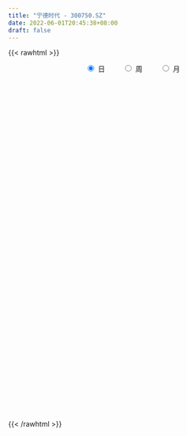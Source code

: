 ```yaml
---
title: "宁德时代 - 300750.SZ"
date: 2022-06-01T20:45:38+08:00
draft: false
---
```

{{< rawhtml >}}
    <div style="text-align: center">
        <label style="padding: 1rem;"><input style="margin-right: .5rem" type="radio" name="period" value="D" checked onclick="period_change(this)">日</label>
        <label style="padding: 1rem;"><input style="margin-right: .5rem" type="radio" name="period" value="W" onclick="period_change(this)">周</label>
        <label style="padding: 1rem;"><input style="margin-right: .5rem" type="radio" name="period" value="M" onclick="period_change(this)">月</label>
    </div>
    <div id="chart" style="height: 700px;"></div> 
    <script type="text/javascript">
        const D_v = [140565.97,169611.48,149577.05,126988.5,79598.38,277150.51,200063.12,158753.57,115712.16,123759.91,180101.5,215294.47,166316.9,93582.39,193502.31,197960.63,102521.53,139693.65,102723.98,156000.42,120823.14,88470.05,124456.99,92132.46,99555.34,146439.27,153401.8,144556.82,113247.0,138717.18,143514.99,180555.4,181456.91,158790.12,156607.3,154763.12,136370.65,125878.71,137333.47,178494.93,180129.45,130005.47,182049.11,108835.99,93328.73,127289.8,178460.33,217247.43,186202.49,201810.13,182972.79,122383.08,174004.31,129792.33,143712.45,185831.11,180168.53,112364.34,171161.84,277257.63,220439.8,156106.38,159574.81,144535.18,125276.06,162244.31,133137.12,95303.47,167982.55,119581.57,157143.33,147620.87,144626.75,114648.87,112820.23,147919.57,94222.32,97393.95,110162.09,112969.36,89689.66,233836.57,105014.54,112604.08,81938.37,64239.2,79714.21,102624.92,144962.64,92225.05,93954.64,167142.35,125169.25,78308.88,95906.83,76522.44,78415.54,229512.99,186702.16,150889.55,124665.83,101422.97,110216.03,140520.9,148276.92,135485.74,172828.68,202687.02,221796.59,131407.89,127606.3,92010.09,85550.85,122695.65,66745.83,127398.26,77014.13,114201.5,140075.99,84335.13,75616.43,75272.74,84567.9,153089.91,99311.74,85503.54,58220.28,58502.22,114652.61,71881.31,69845.71,91789.56,80781.64,112612.15,221391.47,118866.02,134272.09,213844.18,160827.78,87810.8,70480.16,61502.22,136490.81,155113.52,125657.8,83618.4,79718.19,246080.84,101835.43,96595.74,99639.63,124209.46,93711.17,174568.45,166578.81,138826.02,131694.68,148629.06,84722.77,191641.63,138997.42,116128.18,143528.44,107016.72,144874.39,80653.61,99173.98,115621.29,71992.29,116036.76,129481.88,243317.34,145288.59,206502.97,114947.12,292335.87,239798.47,196285.64,151508.28,127067.94,107472.19,113847.79,156306.31,136328.51,154332.3,161600.23,169672.38,99657.01,97490.32,134129.32,86989.27,162833.5,245992.64,227540.6,234574.19,239616.93,171021.72,162910.14,212686.88,282236.53,276300.79,163918.07,136340.76,102282.57,84109.66,84805.8,92836.39,149465.12,112359.47,162169.79,96239.22,95182.41,85428.1,119580.82,93571.3,207382.05,124982.01,95231.22,137523.7,199891.04,119576.17,143821.33,311996.15,211165.68,201366.51,213165.08,185105.1,316124.06,259177.27,336476.57,602772.0699999999,240800.95,166680.32,244377.91,317539.74,134208.05,148546.35,143878.09,138898.53,107120.14,126329.56,158267.54,137917.72,150126.8,139348.82,140598.1,187801.91,125295.44,177995.22,191784.59]
const D_histogram = [0.0,0.7899158974,1.7244255049,1.5694780724,1.2902458011,2.6674478676,4.9344667945,5.5086614126,5.4840963212,4.5068957441,4.7044761561,2.9307105769,1.716257021,0.7648557297,1.6509079923,3.1341359068,3.3556323714,1.6296630815,1.2657964653,1.8458171904,2.173793528,1.9792895103,2.7884317723,2.9429580187,3.3150130034,4.3535626331,5.5504024581,7.5157147281,7.8285461446,6.7774867269,5.5556232078,4.0076653521,4.3254611666,5.1090518401,4.221171172,4.4406761798,3.884618269,2.2973236884,1.9457678369,-1.0397978897,-3.6348106956,-5.0723484966,-4.2169145728,-3.6468614839,-4.0028576011,-4.7302560281,-8.037882866,-7.9955598757,-5.7290583468,-4.6088847464,-3.7448827436,-4.520480405,-2.507544006,-2.0374979241,-2.6259781079,-4.7830365271,-6.3710320052,-6.7228172568,-7.6699946673,-7.9468080176,-9.3726501277,-9.632488569,-8.3601109836,-6.6217394751,-5.7452083684,-3.1008849371,-1.1833892318,0.5725642819,1.0821962051,0.5096123612,0.0048814634,-0.9484340741,-1.8621053596,-1.9999847039,-2.3922367127,-0.582183194,0.492291914,0.47901937,0.7542383242,0.6006273929,0.5550602348,2.2631227566,2.9557997541,1.5139619028,0.8708858186,-0.1772971602,-0.8260702023,-0.7221011755,0.2665969283,0.0604775798,0.0829746828,1.5965011103,3.0075214529,2.9160684903,1.6895891818,1.9347160038,2.6241939438,5.2514368316,8.2619670981,9.3934771159,9.4784030292,9.3663093919,9.045056707,8.8422883913,7.2906986154,6.8620945141,5.5557624591,6.2988769854,6.9177460387,7.2331182503,5.6659871899,4.5740461635,2.5752968334,2.6259689375,2.4062352686,0.8896492955,0.1137982384,-1.6060234671,-4.2161699717,-6.2187490238,-6.704110716,-6.8863790665,-6.0314526135,-2.7067900575,-1.2569605965,-1.3234119745,-1.7976706165,-1.9369808327,-0.7186798059,-0.0901432281,-0.3873078959,0.283400377,0.4400468106,-1.567568683,-4.7309888603,-5.9992902572,-6.969636356,-6.962147005,-5.5438892424,-4.9470439609,-4.5442700863,-3.7588846242,-3.3999989785,-5.6877727524,-7.2781215025,-7.5457852971,-6.5919780595,-8.5515407468,-9.2110356206,-8.7065462973,-8.4906063847,-6.9222496051,-5.6224633505,-5.6388925144,-6.610814503,-7.1360026034,-7.0527641553,-6.5719973181,-5.8650546015,-3.1229580641,-1.0530392167,1.2833549376,4.7494591522,5.5721454989,4.888931344,4.304412018,3.880441092,4.281408514,3.4525967599,4.268322442,3.8663564588,4.6356124772,4.12440707,1.2057861079,-0.2048161228,-2.8575065164,-6.0799629708,-6.533483141,-5.1496427979,-3.6450150906,-2.1097204819,-1.3775453208,-1.8221686359,-2.243022324,-1.2816325827,-1.1797605358,0.4484233914,1.8913517366,3.0271712756,2.2984074701,1.80536501,0.1831099724,-3.0642270093,-4.7623094201,-4.2752221172,-2.4776986083,-0.8791389409,-1.6115713869,-1.8005629522,0.8986360492,4.0839255185,5.138455547,6.2901901511,6.3751468004,6.3653499741,6.0537019144,4.8763789013,3.0066830979,1.749531575,2.9931541388,3.2560733425,3.7318776993,3.2017060772,1.9198281234,1.0420165483,-1.8222886934,-2.6503191751,-3.3651403594,-3.9766257387,-4.6570840279,-4.7550236289,-5.1662161672,-7.1775931232,-7.8129050118,-7.2716859103,-8.0131798142,-8.7267729475,-6.6118484125,-5.9852180248,-3.6685777713,-3.928487797,-3.6530699786,-3.5255869355,-2.3305451147,0.7468972692,2.4913985313,4.4220337282,5.1404072473,6.5390885508,7.0563929475,7.2052573593,7.603124313,6.9637756195,5.4073373337,4.0856366099,2.5938761929,1.9204182209,1.9828742945,2.4222124162,3.7603666609]
const D_fast = [0.0,0.9873948718,2.3530108554,2.5904329411,2.63376212,4.6778261534,8.178461779,10.1298217503,11.4762807391,11.6258040981,12.9995035491,11.9584156142,11.1730263134,10.4128389546,11.7116182152,13.9783801065,15.0387846639,13.7202311444,13.6728136445,14.7142886672,15.5857133868,15.8860317467,17.3922819518,18.2825477028,19.4833559384,21.6102962263,24.1947366658,28.0389776179,30.3089455706,30.9522578346,31.1193001175,30.5732585998,31.972419706,34.0332733395,34.2006854644,35.5303595171,35.9454561736,34.9324925151,35.0673786228,31.8218634238,28.318147944,25.6125230188,25.4137282995,25.0720660174,23.7153554999,21.8053930659,16.4882955115,14.5317285328,15.3659654751,15.3339178888,15.2616992057,13.3559814431,14.7420318405,14.7027034415,13.4577287307,10.1049111797,6.9241577003,4.8916681345,2.0269920571,-0.2365232976,-4.0055279396,-6.6734885231,-7.4911386837,-7.4082020438,-7.9679730292,-6.0988708323,-4.4772224349,-2.5781278507,-1.7979468763,-2.2431276299,-2.7466381619,-3.9370622178,-5.3162598432,-5.9541353635,-6.9444465505,-5.2799388303,-4.0823907437,-3.9759084452,-3.51212991,-3.5155839931,-3.4223860925,-1.1485428815,0.2830840545,-0.7802633211,-1.2056179507,-2.2981252195,-3.1534158122,-3.2299720792,-2.1746247434,-2.3656246969,-2.3223839232,-0.4097322181,1.7531684877,2.3907326477,1.5866506346,2.3154564576,3.6609828835,7.6010849792,12.6771070202,16.1569863171,18.6115129876,20.8409966983,22.7810081902,24.7888119723,25.0598968503,26.3468163775,26.4294249373,28.7472587098,31.0955642729,33.2192160471,33.0685817842,33.1201522986,31.7652271768,32.4723915154,32.8542166636,31.5600430143,30.8126415169,28.6913139446,25.027124947,21.469858639,19.3084692678,17.4046061506,16.7516694503,19.3996344919,20.5352238037,20.1379194321,19.214243136,18.5906877116,19.6293187869,20.2353195577,19.841327916,20.5828862831,20.8495444194,18.450036755,14.1038693626,11.3357454014,8.6229902136,6.8899428133,6.9222282654,6.2823125567,5.5490189096,5.3946832157,4.9035691168,1.1938521548,-2.216026971,-4.3701370898,-5.0643243671,-9.1617722411,-12.12402602,-13.7961732711,-15.7028849547,-15.8650905763,-15.9709201593,-17.3970724518,-20.0216980662,-22.3308868175,-24.0108394081,-25.1730719004,-25.9323928343,-23.9710358129,-22.1643767697,-19.507143881,-14.8536748783,-12.6379521568,-12.0989334758,-11.6073497972,-11.0612104502,-9.5898908997,-9.5555534639,-7.6727471712,-7.1081240397,-5.179964902,-4.6600685417,-7.2772429769,-8.7390492383,-12.106116261,-16.8485634581,-18.9354544135,-18.8390247699,-18.2456508353,-17.237786347,-16.8499975161,-17.7501629903,-18.7317722593,-18.0907906637,-18.2838587508,-16.5435689757,-14.6278026963,-12.7351903384,-12.8893522764,-12.931053484,-14.5075310285,-18.5209247625,-21.4095845283,-21.9913027548,-20.8132038979,-19.4344289657,-20.5697542585,-21.2088865619,-18.2850285481,-14.0787576992,-11.739613784,-9.015331642,-7.3365882927,-5.7550476254,-4.5532702066,-4.5114984943,-5.6295235232,-6.4492921524,-4.4573810539,-3.3804435146,-1.9716697329,-1.7014148358,-2.5033357587,-3.1206431968,-6.4405206118,-7.9311308873,-9.4872371614,-11.0928789754,-12.9376082716,-14.2243037798,-15.9270503599,-19.7328255967,-22.3213637383,-23.5980661144,-26.3428549718,-29.2381413419,-28.77617891,-29.6458530285,-28.2463572179,-29.4883891929,-30.1262388691,-30.8801525599,-30.2677470178,-27.0035803166,-24.6362294217,-21.6000857926,-19.5966104617,-16.5631570206,-14.2817543869,-12.3315756354,-10.0329276034,-8.931332392,-9.1359363444,-9.4362279158,-10.2795192846,-10.4728727013,-9.914698054,-8.8698068284,-6.5915609184]
const D_slow = [0.0,0.1974789744,0.6285853506,1.0209548687,1.343516319,2.0103782859,3.2439949845,4.6211603376,5.9921844179,7.118908354,8.295027393,9.0277050372,9.4567692925,9.6479832249,10.060710223,10.8442441997,11.6831522925,12.0905680629,12.4070171792,12.8684714768,13.4119198588,13.9067422364,14.6038501795,15.3395896841,16.168342935,17.2567335933,18.6443342078,20.5232628898,22.480399426,24.1747711077,25.5636769096,26.5655932477,27.6469585393,28.9242214994,29.9795142924,31.0896833373,32.0608379046,32.6351688267,33.1216107859,32.8616613135,31.9529586396,30.6848715154,29.6306428723,28.7189275013,27.718213101,26.535649094,24.5261783775,22.5272884085,21.0950238219,19.9428026353,19.0065819493,17.8764618481,17.2495758466,16.7402013656,16.0837068386,14.8879477068,13.2951897055,11.6144853913,9.6969867245,7.7102847201,5.3671221881,2.9590000459,0.8689723,-0.7864625688,-2.2227646609,-2.9979858952,-3.2938332031,-3.1506921326,-2.8801430814,-2.7527399911,-2.7515196252,-2.9886281437,-3.4541544836,-3.9541506596,-4.5522098378,-4.6977556363,-4.5746826578,-4.4549278153,-4.2663682342,-4.116211386,-3.9774463273,-3.4116656381,-2.6727156996,-2.2942252239,-2.0765037693,-2.1208280593,-2.3273456099,-2.5078709037,-2.4412216717,-2.4261022767,-2.405358606,-2.0062333284,-1.2543529652,-0.5253358426,-0.1029385472,0.3807404538,1.0367889397,2.3496481476,4.4151399221,6.7635092011,9.1331099584,11.4746873064,13.7359514832,15.946523581,17.7691982349,19.4847218634,20.8736624782,22.4483817245,24.1778182342,25.9860977968,27.4025945942,28.5461061351,29.1899303435,29.8464225778,30.447981395,30.6703937188,30.6988432785,30.2973374117,29.2432949187,27.6886076628,26.0125799838,24.2909852172,22.7831220638,22.1064245494,21.7921844003,21.4613314066,21.0119137525,20.5276685443,20.3479985928,20.3254627858,20.2286358118,20.2994859061,20.4094976088,20.017605438,18.8348582229,17.3350356586,15.5926265696,13.8520898184,12.4661175078,11.2293565175,10.093288996,9.1535678399,8.3035680953,6.8816249072,5.0620945316,3.1756482073,1.5276536924,-0.6102314943,-2.9129903994,-5.0896269738,-7.21227857,-8.9428409712,-10.3484568088,-11.7581799374,-13.4108835632,-15.1948842141,-16.9580752529,-18.6010745824,-20.0673382328,-20.8480777488,-21.111337553,-20.7904988186,-19.6031340305,-18.2100976558,-16.9878648198,-15.9117618153,-14.9416515423,-13.8712994138,-13.0081502238,-11.9410696133,-10.9744804986,-9.8155773793,-8.7844756118,-8.4830290848,-8.5342331155,-9.2486097446,-10.7686004873,-12.4019712725,-13.689381972,-14.6006357447,-15.1280658651,-15.4724521953,-15.9279943543,-16.4887499353,-16.809158081,-17.1040982149,-16.9919923671,-16.5191544329,-15.762361614,-15.1877597465,-14.736418494,-14.6906410009,-15.4566977532,-16.6472751082,-17.7160806375,-18.3355052896,-18.5552900248,-18.9581828716,-19.4083236096,-19.1836645973,-18.1626832177,-16.878069331,-15.3055217932,-13.7117350931,-12.1203975996,-10.606972121,-9.3878773956,-8.6362066211,-8.1988237274,-7.4505351927,-6.6365168571,-5.7035474322,-4.9031209129,-4.4231638821,-4.162659745,-4.6182319184,-5.2808117122,-6.122096802,-7.1162532367,-8.2805242437,-9.4692801509,-10.7608341927,-12.5552324735,-14.5084587265,-16.326380204,-18.3296751576,-20.5113683945,-22.1643304976,-23.6606350038,-24.5777794466,-25.5599013959,-26.4731688905,-27.3545656244,-27.9372019031,-27.7504775858,-27.1276279529,-26.0221195209,-24.737017709,-23.1022455714,-21.3381473345,-19.5368329947,-17.6360519164,-15.8951080115,-14.5432736781,-13.5218645256,-12.8733954774,-12.3932909222,-11.8975723486,-11.2920192445,-10.3519275793]
const D_data = [['2021-05-21', 382.3888, 375.1959, 368.6025, 386.8943],['2021-05-24', 379.6215, 387.5736, 375.8053, 388.163],['2021-05-25', 389.0521, 395.136, 385.3158, 395.6056],['2021-05-26', 394.6066, 385.0361, 384.2769, 399.5816],['2021-05-27', 387.124, 383.6175, 381.4697, 389.6116],['2021-05-28', 389.6116, 409.192, 389.6116, 421.0802],['2021-05-31', 415.5857, 433.6676, 413.5876, 435.1362],['2021-06-01', 419.5817, 424.9164, 416.1051, 430.5707],['2021-06-02', 428.6726, 424.0772, 418.8524, 433.258],['2021-06-03', 425.5757, 414.3669, 409.5916, 427.8534],['2021-06-04', 418.5827, 431.7795, 414.7465, 439.0623],['2021-06-07', 423.4278, 407.0941, 399.6016, 423.5677],['2021-06-08', 403.5976, 409.182, 403.5976, 424.4268],['2021-06-09', 408.5926, 408.9623, 402.5986, 415.5857],['2021-06-10', 409.6815, 434.1971, 409.6815, 444.2171],['2021-06-11', 442.5588, 451.5298, 429.6317, 457.384],['2021-06-15', 452.5488, 444.5568, 435.0662, 455.4459],['2021-06-16', 440.4708, 419.7615, 416.5947, 443.358],['2021-06-17', 423.8274, 434.0772, 423.8274, 437.304],['2021-06-18', 436.7546, 449.5518, 436.7546, 454.7466],['2021-06-21', 451.35, 452.349, 439.7815, 455.4459],['2021-06-22', 449.7316, 449.7816, 439.7815, 453.5378],['2021-06-23', 453.6277, 467.9834, 451.0503, 471.5399],['2021-06-24', 472.6588, 466.8346, 461.5498, 474.407],['2021-06-25', 472.5289, 475.7557, 458.5428, 476.5249],['2021-06-28', 475.7457, 493.4081, 467.8436, 502.479],['2021-06-29', 513.1384, 508.0035, 503.7178, 519.0825],['2021-06-30', 508.503, 534.2673, 497.504, 541.4602],['2021-07-01', 536.2653, 528.9726, 517.4941, 539.4622],['2021-07-02', 523.608, 519.0725, 509.1524, 534.627],['2021-07-05', 515.0, 519.27, 508.07, 528.68],['2021-07-06', 520.0, 515.23, 501.91, 540.97],['2021-07-07', 520.0, 542.5, 507.13, 542.5],['2021-07-08', 550.99, 559.16, 542.64, 571.5],['2021-07-09', 558.99, 545.88, 534.55, 558.99],['2021-07-12', 556.11, 565.79, 556.11, 577.0],['2021-07-13', 560.0, 563.01, 552.0, 579.6],['2021-07-14', 555.0, 551.37, 541.0, 561.88],['2021-07-15', 545.0, 568.0, 541.05, 568.88],['2021-07-16', 567.0, 531.0, 528.13, 567.0],['2021-07-19', 540.0, 523.5, 516.0, 541.68],['2021-07-20', 515.0, 528.04, 515.0, 539.27],['2021-07-21', 530.02, 555.78, 526.01, 556.08],['2021-07-22', 556.6, 557.08, 545.69, 563.69],['2021-07-23', 555.0, 547.01, 546.0, 563.99],['2021-07-26', 544.0, 539.78, 522.5, 552.93],['2021-07-27', 543.02, 495.0, 495.0, 559.19],['2021-07-28', 496.0, 525.05, 496.0, 533.3],['2021-07-29', 546.0, 556.8, 529.0, 557.74],['2021-07-30', 565.0, 550.4, 540.0, 582.2],['2021-08-02', 557.0, 552.0, 532.88, 574.99],['2021-08-03', 555.0, 531.0, 523.0, 556.0],['2021-08-04', 534.0, 569.0, 525.0, 570.99],['2021-08-05', 566.0, 557.0, 546.53, 566.0],['2021-08-06', 564.79, 543.88, 539.0, 567.0],['2021-08-09', 532.0, 516.0, 502.99, 532.5],['2021-08-10', 511.01, 510.5, 499.0, 519.19],['2021-08-11', 510.0, 517.25, 504.88, 523.0],['2021-08-12', 512.01, 502.0, 494.0, 512.99],['2021-08-13', 480.0, 502.05, 480.0, 529.9],['2021-08-16', 494.0, 477.0, 469.88, 503.89],['2021-08-17', 485.0, 480.0, 477.24, 494.8],['2021-08-18', 486.54, 495.0, 477.41, 502.9],['2021-08-19', 502.0, 503.0, 484.0, 509.73],['2021-08-20', 499.0, 494.11, 482.5, 499.2],['2021-08-23', 505.0, 521.9, 502.01, 523.22],['2021-08-24', 516.4, 523.0, 515.12, 540.1],['2021-08-25', 524.0, 530.24, 511.2, 532.2],['2021-08-26', 539.98, 521.0, 520.89, 558.94],['2021-08-27', 520.0, 507.5, 502.0, 524.0],['2021-08-30', 507.45, 505.24, 498.86, 525.8],['2021-08-31', 511.94, 494.87, 485.85, 511.94],['2021-09-01', 492.0, 488.71, 471.5, 494.0],['2021-09-02', 492.0, 493.5, 485.78, 496.11],['2021-09-03', 498.0, 486.5, 480.88, 503.88],['2021-09-06', 493.0, 516.1, 483.0, 518.0],['2021-09-07', 515.0, 514.01, 510.0, 526.66],['2021-09-08', 519.0, 503.0, 500.0, 523.58],['2021-09-09', 509.5, 507.2, 490.8, 518.98],['2021-09-10', 493.44, 502.1, 490.68, 503.78],['2021-09-13', 502.1, 502.8, 496.0, 512.1],['2021-09-14', 507.12, 529.9, 502.92, 541.0],['2021-09-15', 530.0, 525.35, 511.81, 531.99],['2021-09-16', 523.0, 498.0, 498.0, 523.0],['2021-09-17', 497.0, 503.0, 492.13, 509.0],['2021-09-22', 494.6, 493.31, 488.1, 501.0],['2021-09-23', 504.86, 492.99, 491.8, 504.86],['2021-09-24', 494.87, 499.98, 490.5, 512.51],['2021-09-27', 505.0, 513.5, 499.79, 519.8],['2021-09-28', 512.0, 500.43, 498.2, 517.95],['2021-09-29', 496.0, 502.51, 494.0, 511.8],['2021-09-30', 505.0, 525.73, 502.01, 532.5],['2021-10-08', 534.0, 534.0, 522.9, 550.07],['2021-10-11', 535.0, 521.0, 518.06, 537.6],['2021-10-12', 521.58, 505.0, 498.88, 522.62],['2021-10-13', 505.0, 522.26, 504.0, 522.5],['2021-10-14', 525.0, 532.3, 525.0, 534.88],['2021-10-15', 532.0, 569.0, 528.1, 578.87],['2021-10-18', 581.0, 595.02, 570.0, 595.24],['2021-10-19', 604.0, 590.6, 585.0, 614.98],['2021-10-20', 595.0, 589.5, 587.0, 613.38],['2021-10-21', 590.0, 596.0, 580.0, 599.0],['2021-10-22', 605.98, 601.4, 590.33, 605.98],['2021-10-25', 612.0, 610.77, 603.33, 625.16],['2021-10-26', 635.76, 597.99, 595.93, 638.48],['2021-10-27', 597.99, 615.04, 593.17, 615.04],['2021-10-28', 625.0, 607.2, 602.93, 635.0],['2021-10-29', 615.29, 639.22, 598.94, 645.49],['2021-11-01', 641.0, 650.0, 631.13, 679.0],['2021-11-02', 655.0, 658.0, 648.0, 665.76],['2021-11-03', 651.0, 640.0, 628.0, 656.02],['2021-11-04', 648.0, 646.85, 636.05, 655.0],['2021-11-05', 639.0, 634.09, 633.99, 649.78],['2021-11-08', 637.0, 660.8, 631.0, 664.98],['2021-11-09', 667.74, 663.28, 653.13, 668.0],['2021-11-10', 651.13, 648.0, 635.0, 656.47],['2021-11-11', 651.0, 655.85, 650.1, 665.13],['2021-11-12', 657.0, 641.0, 633.92, 661.86],['2021-11-15', 640.99, 620.0, 607.96, 640.99],['2021-11-16', 620.0, 614.97, 607.0, 625.12],['2021-11-17', 623.0, 625.88, 617.56, 630.43],['2021-11-18', 625.88, 626.0, 613.59, 636.66],['2021-11-19', 631.0, 639.0, 620.05, 639.0],['2021-11-22', 644.99, 681.0, 642.11, 681.0],['2021-11-23', 680.31, 672.0, 666.0, 680.31],['2021-11-24', 670.17, 658.8, 650.34, 675.8],['2021-11-25', 653.0, 654.0, 645.29, 658.5],['2021-11-26', 651.0, 658.0, 651.0, 668.8],['2021-11-29', 654.0, 679.8, 653.0, 684.5],['2021-11-30', 684.76, 680.0, 673.33, 685.66],['2021-12-01', 680.0, 672.0, 664.11, 684.99],['2021-12-02', 671.98, 688.0, 669.0, 689.2],['2021-12-03', 688.96, 687.0, 671.0, 692.0],['2021-12-06', 676.1, 657.28, 656.0, 680.2],['2021-12-07', 662.0, 629.0, 612.2, 663.0],['2021-12-08', 634.79, 639.0, 626.25, 644.78],['2021-12-09', 639.0, 633.8, 622.9, 640.0],['2021-12-10', 622.22, 639.95, 621.18, 653.36],['2021-12-13', 639.9, 658.36, 630.08, 660.66],['2021-12-14', 657.34, 651.01, 643.98, 657.34],['2021-12-15', 649.43, 649.0, 646.95, 661.0],['2021-12-16', 657.3, 655.06, 647.08, 657.3],['2021-12-17', 651.01, 651.19, 639.7, 653.99],['2021-12-20', 649.0, 610.21, 607.68, 649.0],['2021-12-21', 606.0, 604.07, 594.08, 614.69],['2021-12-22', 608.8, 610.24, 603.0, 617.0],['2021-12-23', 618.98, 622.07, 612.08, 630.8],['2021-12-24', 624.0, 576.8, 563.0, 625.25],['2021-12-27', 574.2, 578.6, 573.5, 587.99],['2021-12-28', 578.0, 585.0, 569.91, 587.28],['2021-12-29', 585.0, 575.55, 569.78, 585.99],['2021-12-30', 577.0, 590.0, 575.57, 596.29],['2021-12-31', 598.3, 588.0, 582.0, 605.99],['2022-01-04', 606.0, 568.88, 561.0, 607.0],['2022-01-05', 566.4, 547.5, 540.0, 566.88],['2022-01-06', 538.51, 541.47, 531.79, 547.0],['2022-01-07', 550.0, 539.9, 528.0, 556.0],['2022-01-10', 534.98, 538.4, 524.24, 549.0],['2022-01-11', 541.11, 536.7, 536.41, 549.9],['2022-01-12', 551.0, 565.04, 550.9, 569.96],['2022-01-13', 571.0, 565.0, 554.74, 582.0],['2022-01-14', 557.06, 577.4, 556.0, 580.8],['2022-01-17', 588.86, 606.85, 578.8, 608.5],['2022-01-18', 606.85, 586.8, 586.0, 607.77],['2022-01-19', 589.5, 569.99, 558.5, 595.0],['2022-01-20', 566.0, 569.13, 563.35, 578.0],['2022-01-21', 563.0, 569.49, 552.0, 579.6],['2022-01-24', 564.0, 580.99, 559.01, 592.26],['2022-01-25', 573.21, 565.6, 565.0, 583.33],['2022-01-26', 571.8, 587.5, 566.5, 590.6],['2022-01-27', 585.0, 574.99, 570.0, 594.99],['2022-01-28', 594.6, 592.6, 570.44, 604.0],['2022-02-07', 606.0, 579.44, 574.18, 609.98],['2022-02-08', 579.44, 540.86, 521.82, 579.44],['2022-02-09', 539.0, 547.2, 527.0, 550.9],['2022-02-10', 551.8, 518.1, 499.89, 552.0],['2022-02-11', 506.0, 489.99, 489.0, 513.58],['2022-02-14', 486.0, 508.0, 485.06, 512.89],['2022-02-15', 519.0, 527.0, 511.0, 530.33],['2022-02-16', 528.0, 530.8, 523.99, 542.43],['2022-02-17', 529.98, 535.0, 525.58, 543.5],['2022-02-18', 530.0, 527.5, 522.98, 535.0],['2022-02-21', 526.5, 510.0, 505.47, 526.5],['2022-02-22', 506.65, 504.0, 492.37, 508.0],['2022-02-23', 506.0, 519.0, 502.48, 519.05],['2022-02-24', 508.0, 507.7, 501.0, 521.58],['2022-02-25', 521.0, 528.8, 520.89, 535.0],['2022-02-28', 524.0, 533.36, 524.0, 536.5],['2022-03-01', 539.2, 536.18, 530.0, 548.08],['2022-03-02', 531.0, 513.84, 508.88, 531.79],['2022-03-03', 517.2, 512.99, 506.97, 518.8],['2022-03-04', 505.0, 491.79, 488.0, 509.0],['2022-03-07', 475.0, 454.89, 454.01, 485.0],['2022-03-08', 463.98, 455.45, 443.01, 466.46],['2022-03-09', 456.0, 473.47, 448.0, 474.0],['2022-03-10', 490.0, 490.81, 485.31, 505.55],['2022-03-11', 480.83, 493.55, 474.1, 495.0],['2022-03-14', 483.0, 463.0, 463.0, 487.23],['2022-03-15', 461.0, 463.2, 450.6, 481.29],['2022-03-16', 476.2, 503.1, 468.49, 503.47],['2022-03-17', 517.5, 524.5, 515.1, 535.0],['2022-03-18', 519.0, 510.5, 504.0, 524.47],['2022-03-21', 520.0, 520.0, 517.6, 534.2],['2022-03-22', 520.0, 513.0, 507.0, 520.0],['2022-03-23', 520.0, 515.29, 509.9, 522.98],['2022-03-24', 509.95, 514.0, 498.38, 517.68],['2022-03-25', 511.92, 502.07, 502.0, 518.18],['2022-03-28', 508.88, 487.0, 478.08, 508.88],['2022-03-29', 487.0, 486.9, 482.0, 500.0],['2022-03-30', 492.0, 519.0, 492.0, 519.0],['2022-03-31', 515.15, 512.3, 503.15, 518.0],['2022-04-01', 508.0, 518.9, 505.13, 524.5],['2022-04-06', 516.52, 508.17, 503.0, 518.0],['2022-04-07', 500.55, 495.22, 487.05, 505.0],['2022-04-08', 492.7, 495.0, 489.0, 504.87],['2022-04-11', 475.27, 459.0, 452.1, 478.0],['2022-04-12', 460.77, 472.0, 460.5, 472.78],['2022-04-13', 465.89, 466.0, 462.0, 481.8],['2022-04-14', 475.0, 459.8, 454.0, 476.0],['2022-04-15', 451.14, 450.86, 432.77, 456.99],['2022-04-18', 442.0, 451.0, 435.3, 451.98],['2022-04-19', 450.46, 440.26, 438.45, 459.58],['2022-04-20', 439.01, 407.0, 405.78, 443.0],['2022-04-21', 411.88, 409.11, 398.9, 417.5],['2022-04-22', 408.0, 415.34, 405.0, 423.18],['2022-04-25', 397.8, 390.1, 390.0, 406.1],['2022-04-26', 386.11, 377.0, 377.0, 392.0],['2022-04-27', 367.0, 407.05, 366.74, 408.76],['2022-04-28', 399.98, 387.5, 382.0, 402.5],['2022-04-29', 394.0, 409.35, 375.02, 409.98],['2022-05-05', 365.0, 376.0, 353.0, 385.28],['2022-05-06', 362.0, 375.99, 361.82, 386.73],['2022-05-09', 374.0, 368.5, 363.71, 376.96],['2022-05-10', 359.3, 379.17, 357.14, 385.0],['2022-05-11', 379.97, 409.75, 379.5, 418.78],['2022-05-12', 404.4, 403.51, 397.88, 409.2],['2022-05-13', 407.0, 414.8, 400.51, 418.45],['2022-05-16', 416.99, 407.01, 407.01, 427.8],['2022-05-17', 409.98, 422.56, 408.25, 424.58],['2022-05-18', 424.44, 419.0, 414.44, 426.0],['2022-05-19', 414.45, 419.0, 408.66, 421.9],['2022-05-20', 428.0, 426.9, 417.5, 432.0],['2022-05-23', 426.9, 416.7, 410.0, 426.9],['2022-05-24', 413.66, 402.04, 401.83, 413.67],['2022-05-25', 404.5, 398.98, 394.5, 406.06],['2022-05-26', 398.49, 390.01, 388.88, 401.83],['2022-05-27', 396.0, 394.4, 392.13, 409.14],['2022-05-30', 402.29, 401.8, 398.8, 407.2],['2022-05-31', 399.9, 408.0, 393.5, 411.99],['2022-06-01', 410.1, 425.03, 406.0, 431.0]]
const W_v = [4812.15,1318300.6899999999,2754539.6400000001,1762136.53,2079614.5200000003,1530145.02,1593313.0800000001,1012461.9800000001,805914.3300000001,545420.1,556857.53,716459.13,552703.03,509742.77,423721.67,458815.3,550790.9400000001,694218.63,719497.01,588315.29,519968.86,573539.05,367714.38,442860.13,466439.77,348643.17,374902.04,279631.01,167943.3,414554.0399999999,235190.28,273021.89,282001.54,444482.52,414607.5599999999,526985.05,578623.72,474999.32,370618.6,451838.7,333440.64,490495.2,455728.16,320986.54,78973.54,239754.74,229227.11,178338.7,183715.86,151773.15,902852.1,591667.9,403631.22,684075.5699999999,503230.5499999999,354486.68,605714.13,372219.42,346974.76,274642.23,453471.21,493459.95,551305.89,812662.28,648661.61,587839.7,67607.07,437352.83,441360.97,327211.36,386336.03,1169164.5600000001,432587.83,891633.0700000001,1141210.6000000001,842704.7399999999,739388.4400000001,857990.71,1060516.4100000001,837744.3100000001,938241.7,887212.03,1101370.9299999999,2450490.3999999999,1794444.99,1901435.8599999999,2059986.6099999999,1205448.74,1534640.0500000003,1752777.1600000001,1354078.1799999999,1147250.7,609421.9400000001,1348067.9300000002,823083.6899999999,723500.38,493589.51,1003639.3900000001,897883.0,775371.53,638632.1800000001,1075135.8,762796.62,496491.39,1075873.7000000002,1296976.1200000001,1487251.25,1268105.4700000002,993612.0599999998,804151.8899999999,756159.1,882198.98,1009612.08,750658.33,1123887.6099999999,665106.28,615963.62,444675.83,239592.41,737126.59,634160.26,827141.1499999999,799187.7699999999,644990.54,673317.11,506558.59,540458.62,669920.98,611191.24,730936.4699999999,622300.5599999999,1022902.9399999999,1062561.73,883527.74,974676.63,1037607.1899999999,568893.61,425152.83,1081235.1800000002,816957.1,1123333.23,817638.7300000001,1056471.6599999999,648548.86,410516.23,705953.8799999999,695586.4300000001,1083886.8400000001,341065.55,662327.89,669399.29,802925.92,778390.26,866656.7000000001,500939.58,525437.98,696362.0699999998,820924.72,732840.8800000001,694348.75,911010.1800000001,752864.96,926783.45,805932.23,678249.02,676860.0499999999,562667.29,623083.22,246578.33,498284.6800000001,125169.25,558666.6799999999,673896.54,799799.26,658371.72,508055.37,459868.1899999999,454627.6899999999,428950.83,800985.9099999999,517111.77,690188.75,515991.43,611667.96,680119.0600000001,575247.14,676449.5599999999,998873.02,696181.8400000001,778239.73,581099.42,1118746.0799999998,1098052.4100000001,500375.18,615416.01,298580.22,765010.02,987925.8400000001,1310048.0800000001,843573.02,1011352.37,674493.86,755793.3500000001,495075.25]
const W_histogram = [0.0,0.8612895726,1.6978910148,2.0587687872,2.9178296555,3.809265502,3.196632127,2.2019454177,1.7325491516,0.9062271576,0.3373059692,-0.2916724204,-0.8534616475,-1.039176952,-0.9319533216,-0.6115540402,-1.0596569249,-0.6255290914,-0.3004847077,0.1336990839,0.3201987976,0.5373601328,0.2214823228,0.3617575438,0.3742269436,0.303175377,0.152303286,-0.2863967011,-0.3822421583,-0.5643114711,-0.6764449539,-0.6146473409,-0.5143267567,-0.1994375791,0.1023137062,0.6155915699,0.5517463035,0.7588048184,0.6075831947,0.3444889238,0.0719535163,-0.2788240604,-0.4428681628,-0.8025225491,-0.9933269175,-1.4518555428,-1.8086673742,-2.2409885896,-2.312124401,-2.407844978,-2.016492261,-1.8652531949,-1.6851222756,-1.3393029898,-0.8665655041,-0.6027832131,-0.1205395844,0.1115629709,0.0489949463,0.1004218166,0.1815279034,0.1294392704,0.0740130905,0.4363951469,0.4496191008,0.2257124605,0.0835052545,-0.0053353304,-0.1407562241,-0.1514722702,-0.2499827906,0.1104629154,0.1464647425,0.6723879976,1.4132367679,2.1626593462,2.5172147302,2.5859434088,3.2073753421,3.748749578,4.1017490588,4.1820834803,4.9516033912,7.0020546942,7.1887560215,7.4740434916,5.6090000988,4.5243546791,2.7480787923,0.3181593457,-1.1789418468,-2.0458643745,-2.7753277221,-2.0346512194,-1.9193605846,-1.0544764175,-0.5900354141,-0.291313334,-0.3706771763,-0.3387183591,-0.0403914577,0.5550132692,1.208519147,1.7976691551,1.7058391438,3.7510209748,4.1828267455,4.2839969012,4.8329233997,4.260273514,3.2574195671,1.761026485,1.5732099321,0.9297533025,-0.7913914682,-1.3306187863,-2.1981448015,-1.6761973093,-0.4363115388,0.3964612181,0.5259407252,1.817687553,3.3937376253,3.360500639,2.8966594563,1.6100434219,1.0063234357,1.4414202004,2.9216769896,4.9325963966,8.1489277173,12.8943843445,13.3893757238,14.4407465433,10.5670640765,8.4541428153,8.8031264606,6.5529673115,0.2195699281,-4.3225639671,-5.9836760896,-8.6977645256,-10.5020535033,-10.2366591739,-11.1624956158,-10.0680191879,-6.7330898811,-3.4915635203,-2.8651531775,-3.100217455,-2.2715562048,0.2987111252,3.0970947225,5.7036389034,6.6536534099,8.2989238767,11.3669098862,14.0863050951,13.7521507538,13.4615913364,12.3775273704,10.1922946135,5.1547920932,0.7446481618,-1.6815589621,-4.9279439895,-6.171261493,-7.017972425,-7.805881919,-6.6618069212,-5.4671249325,-2.585043829,1.0435488074,5.2933368673,6.9566640252,7.6641622676,7.1493936755,7.2193929567,8.2739661156,5.0181772631,2.939905022,-3.7627833453,-7.5418701601,-13.0575922028,-13.8801073816,-14.5842183574,-13.1643408964,-18.4807734538,-18.7564459721,-18.1263044171,-19.3649903975,-19.1917397495,-17.1294644915,-15.5719438744,-12.7649156939,-11.8920690576,-13.5418510897,-16.1053107194,-17.1858221033,-18.9877275578,-16.4983323089,-13.1166978919,-12.1694683125,-8.741186066]
const W_fast = [0.0,1.0766119658,2.3376861616,3.2132561309,4.801774413,6.645526635,6.8320512917,6.3878509369,6.3515919587,5.751826754,5.267232058,4.5653355633,3.7901809243,3.3446713818,3.2189066818,3.3864174532,2.6734003373,2.9511458979,3.2010691047,3.6686776672,3.9352270804,4.2867284487,4.0262212194,4.2569358264,4.3629619621,4.3677042398,4.2549079703,3.7446088079,3.5532028111,3.2300556305,2.9488109092,2.856946687,2.828685582,3.0937153649,3.4210450767,4.0882208329,4.1623121424,4.5590718619,4.5597460369,4.3827739969,4.1282269685,3.7077433767,3.4329822336,2.87269721,2.4335611122,1.6120686012,0.8030899262,-0.1894784365,-0.8386453482,-1.5363271697,-1.6490975179,-1.9641717506,-2.2053214002,-2.1943278618,-1.9382317521,-1.8251452644,-1.3730365317,-1.1130432337,-1.1633625217,-1.0868301973,-0.9603421346,-0.9800709501,-1.0169938573,-0.5455130142,-0.4198842851,-0.5873628103,-0.7086937026,-0.7988681202,-0.9694780699,-1.0180621836,-1.1790684016,-0.7910069667,-0.718388954,-0.0243686995,1.0697892628,2.3598766776,3.3437357441,4.0589502749,5.4822260438,6.9607876742,8.3392244197,9.4650797112,11.47250047,15.2734654465,17.2573557792,19.4111541222,18.9483607541,18.9948040042,17.9055478155,15.5551682053,13.7633315511,12.3849429298,10.9616476517,11.1936613495,10.8291118381,11.4303769008,11.7473090508,11.9732027974,11.8011696609,11.7484488884,12.0366779254,12.7708359695,13.7264716341,14.765038931,15.0996687057,18.0826057804,19.5601182374,20.7322876184,22.4894449669,22.9818634596,22.7933644046,21.7372279437,21.9427138739,21.5316955699,19.612702932,18.7408209174,17.3237587018,17.4266568667,18.5574647525,19.4893528139,19.7503175023,21.4964862183,23.920970697,24.7278588704,24.9881825518,24.1040773729,23.7519382456,24.5473900604,26.7580660969,30.0021346031,35.2556978532,43.2247505665,47.0670858767,51.728643332,50.4967268844,50.497341327,53.0471065874,52.4351892662,46.1566843648,40.5339094778,37.376878333,32.4883487656,28.058546412,25.764775948,22.0483156021,20.6257872331,22.2774440695,24.6460795503,24.5562015987,23.5460829575,23.8068551564,26.4518002678,30.0244575457,34.0569114524,36.6703393114,40.3903407473,46.3000542284,52.5410257111,55.6449090583,58.719747475,60.7300653516,61.092906248,57.344101751,53.1201198601,50.2735229956,45.7951519708,43.0090190942,40.4078150558,37.6684350821,37.1470583497,36.9749591051,39.2107792514,43.1002590896,48.6733813664,52.0758745306,54.6994133399,55.9719931666,57.8468406871,60.9699053748,58.9686608381,57.6253648525,49.9819806489,44.317426294,35.5373062006,31.2447641765,26.8945986114,25.0233908482,15.0867649273,10.121980916,6.2205463668,0.140612787,-4.4840715024,-6.7041623673,-9.0396277188,-9.4238284618,-11.5239990899,-16.5592438944,-23.1490312039,-28.5259981137,-35.0748354576,-36.710023286,-36.607563342,-38.7027008406,-37.4597151106]
const W_slow = [0.0,0.2153223932,0.6397951469,1.1544873437,1.8839447575,2.836261133,3.6354191648,4.1859055192,4.6190428071,4.8455995965,4.9299260888,4.8570079837,4.6436425718,4.3838483338,4.1508600034,3.9979714934,3.7330572621,3.5766749893,3.5015538124,3.5349785833,3.6150282827,3.7493683159,3.8047388966,3.8951782826,3.9887350185,4.0645288628,4.1026046843,4.031005509,3.9354449694,3.7943671016,3.6252558631,3.4715940279,3.3430123387,3.293152944,3.3187313705,3.472629263,3.6105658389,3.8002670435,3.9521628422,4.0382850731,4.0562734522,3.9865674371,3.8758503964,3.6752197591,3.4268880297,3.063924144,2.6117573005,2.0515101531,1.4734790528,0.8715178083,0.3673947431,-0.0989185557,-0.5201991246,-0.855024872,-1.071666248,-1.2223620513,-1.2524969474,-1.2246062046,-1.2123574681,-1.1872520139,-1.1418700381,-1.1095102205,-1.0910069478,-0.9819081611,-0.8695033859,-0.8130752708,-0.7921989572,-0.7935327898,-0.8287218458,-0.8665899134,-0.929085611,-0.9014698822,-0.8648536965,-0.6967566971,-0.3434475051,0.1972173314,0.8265210139,1.4730068661,2.2748507017,3.2120380962,4.2374753609,5.2829962309,6.5208970788,8.2714107523,10.0685997577,11.9371106306,13.3393606553,14.4704493251,15.1574690232,15.2370088596,14.9422733979,14.4308073043,13.7369753738,13.2283125689,12.7484724228,12.4848533184,12.3373444649,12.2645161314,12.1718468373,12.0871672475,12.0770693831,12.2158227004,12.5179524871,12.9673697759,13.3938295618,14.3315848055,15.3772914919,16.4482907172,17.6565215671,18.7215899456,19.5359448374,19.9762014587,20.3695039417,20.6019422674,20.4040944003,20.0714397037,19.5219035033,19.102854176,18.9937762913,19.0928915958,19.2243767771,19.6787986654,20.5272330717,21.3673582314,22.0915230955,22.494033951,22.7456148099,23.10596986,23.8363891074,25.0695382065,27.1067701359,30.330366222,33.6777101529,37.2878967888,39.9296628079,42.0431985117,44.2439801268,45.8822219547,45.9371144367,44.856473445,43.3605544226,41.1861132912,38.5605999153,36.0014351219,33.2108112179,30.6938064209,29.0105339507,28.1376430706,27.4213547762,26.6463004125,26.0784113612,26.1530891425,26.9273628232,28.353272549,30.0166859015,32.0914168707,34.9331443422,38.454720616,41.8927583044,45.2581561385,48.3525379812,50.9006116345,52.1893096578,52.3754716983,51.9550819577,50.7230959604,49.1802805871,47.4257874809,45.4743170011,43.8088652708,42.4420840377,41.7958230804,42.0567102823,43.3800444991,45.1192105054,47.0352510723,48.8225994912,50.6274477304,52.6959392592,53.950483575,54.6854598305,53.7447639942,51.8592964542,48.5948984034,45.124871558,41.4788169687,38.1877317446,33.5675383812,28.8784268881,24.3468507839,19.5056031845,14.7076682471,10.4253021243,6.5323161556,3.3410872322,0.3680699678,-3.0173928047,-7.0437204845,-11.3401760104,-16.0871078998,-20.211690977,-23.49086545,-26.5332325281,-28.7185290446]
const W_data = [['2018-06-15', 30.0498, 52.7888, 30.0498, 52.7888],['2018-06-22', 58.0677, 66.2849, 58.0677, 72.4203],['2018-06-29', 67.9283, 71.6733, 66.8327, 75.249],['2018-07-06', 70.508, 70.5976, 64.6215, 74.2032],['2018-07-13', 70.5179, 82.3705, 68.8347, 88.1175],['2018-07-20', 82.3705, 90.5677, 79.3426, 90.8167],['2018-07-27', 88.6454, 75.747, 75.3685, 94.7012],['2018-08-03', 76.1952, 69.3227, 68.3865, 77.0319],['2018-08-10', 68.7251, 74.1434, 67.3307, 75.3586],['2018-08-17', 72.7092, 67.8884, 65.9462, 73.8944],['2018-08-24', 67.6096, 68.5259, 65.7371, 70.9163],['2018-08-31', 68.3068, 65.239, 64.751, 74.0239],['2018-09-07', 64.5418, 63.0677, 60.0797, 64.6215],['2018-09-14', 63.3068, 65.6375, 60.757, 68.7251],['2018-09-21', 64.3127, 68.9143, 62.739, 69.6215],['2018-09-28', 68.1275, 72.7092, 67.4402, 74.7908],['2018-10-12', 71.5936, 62.6096, 59.2729, 71.5936],['2018-10-19', 68.5259, 73.4761, 65.259, 73.9641],['2018-10-26', 73.7948, 74.3028, 72.7191, 81.255],['2018-11-02', 74.6414, 78.1673, 69.6016, 78.3167],['2018-11-09', 78.1673, 77.4402, 75.6972, 82.1514],['2018-11-16', 76.6932, 79.7908, 76.3944, 83.4661],['2018-11-23', 79.2729, 73.6853, 73.6056, 81.1554],['2018-11-30', 73.506, 79.7112, 72.51, 81.1753],['2018-12-07', 82.1912, 79.3825, 78.6853, 83.1574],['2018-12-14', 79.1335, 79.0239, 76.494, 82.1514],['2018-12-21', 78.4861, 78.1873, 75.2988, 81.3745],['2018-12-28', 77.3705, 73.506, 73.506, 78.9243],['2019-01-04', 73.9542, 76.6534, 72.2211, 76.9323],['2019-01-11', 76.6335, 74.99, 74.502, 79.1335],['2019-01-18', 75.0, 75.0996, 73.7052, 77.3805],['2019-01-25', 74.7311, 77.1315, 73.7151, 78.4761],['2019-02-01', 77.7888, 78.0876, 73.3167, 78.8546],['2019-02-15', 78.6753, 82.0916, 78.6653, 88.5259],['2019-02-22', 82.8187, 84.0339, 81.4741, 84.9602],['2019-03-01', 85.4283, 89.6713, 84.9602, 92.51],['2019-03-08', 91.1355, 84.6315, 84.3825, 94.7809],['2019-03-15', 84.3924, 89.4721, 84.2131, 93.4761],['2019-03-22', 89.5319, 86.2351, 84.8705, 91.5139],['2019-03-29', 87.6195, 84.6614, 81.7729, 90.2191],['2019-04-04', 84.8207, 83.8347, 83.5458, 86.6135],['2019-04-12', 84.3725, 81.6534, 80.259, 84.9104],['2019-04-19', 82.4701, 82.8685, 80.0498, 85.9562],['2019-04-26', 82.8785, 79.0339, 74.7112, 83.2669],['2019-04-30', 80.6673, 79.4422, 78.8347, 81.0458],['2019-05-10', 76.5637, 73.8048, 70.4382, 77.3506],['2019-05-17', 72.759, 71.9622, 70.9761, 74.8506],['2019-05-24', 71.0857, 67.5797, 66.7231, 71.7928],['2019-05-31', 67.7191, 69.1633, 67.4104, 71.5936],['2019-06-06', 68.3267, 66.6733, 66.3944, 69.3924],['2019-06-14', 67.5797, 71.8924, 63.745, 73.8845],['2019-06-21', 71.9622, 68.8147, 67.9781, 73.5359],['2019-06-28', 68.8147, 68.6056, 67.5398, 70.4283],['2019-07-05', 69.7211, 70.7968, 69.0339, 72.7191],['2019-07-12', 70.249, 73.5857, 67.6195, 73.9343],['2019-07-19', 74.2131, 72.2112, 71.0259, 74.2829],['2019-07-26', 72.3556, 76.5073, 71.3675, 77.6151],['2019-08-02', 76.3676, 75.13, 73.6031, 78.3336],['2019-08-09', 74.5512, 71.7867, 70.3695, 75.0502],['2019-08-16', 71.667, 73.0741, 71.3875, 74.9404],['2019-08-23', 73.5532, 73.7528, 71.7767, 76.7967],['2019-08-30', 72.7448, 72.126, 70.4194, 74.3815],['2019-09-06', 72.0462, 71.7169, 69.7608, 72.9943],['2019-09-12', 72.3656, 77.8446, 71.9165, 80.9185],['2019-09-20', 78.8326, 74.7109, 74.0622, 79.142],['2019-09-27', 74.7209, 71.3176, 70.8785, 74.7308],['2019-09-30', 71.657, 71.3576, 71.0182, 71.9264],['2019-10-11', 71.4674, 71.3176, 68.2438, 71.9963],['2019-10-18', 71.7568, 69.9504, 68.7528, 71.9564],['2019-10-25', 70.14, 70.8785, 68.8625, 71.8067],['2019-11-01', 69.9105, 69.1919, 68.2438, 70.7488],['2019-11-08', 69.4614, 75.4694, 68.9624, 78.7229],['2019-11-15', 74.631, 72.4554, 71.4574, 75.2498],['2019-11-22', 72.7348, 80.3396, 72.0063, 84.4315],['2019-11-29', 81.1879, 87.2359, 80.8386, 89.4215],['2019-12-06', 88.0243, 92.8147, 84.4215, 93.2738],['2019-12-13', 93.3137, 92.8147, 89.0423, 94.2519],['2019-12-20', 92.3557, 92.5952, 91.0982, 96.9964],['2019-12-27', 91.8167, 103.9924, 91.3776, 109.7809],['2020-01-03', 106.3577, 109.3318, 104.7908, 110.2799],['2020-01-10', 111.0783, 113.0843, 106.8867, 115.2699],['2020-01-17', 115.7689, 114.8508, 111.9865, 120.5095],['2020-01-23', 114.7609, 130.3099, 112.6751, 136.7271],['2020-02-07', 126.3079, 159.8809, 126.248, 169.5516],['2020-02-14', 160.6793, 149.6014, 148.5635, 168.2442],['2020-02-21', 148.7032, 159.5815, 148.5834, 164.7711],['2020-02-28', 156.6873, 135.3997, 135.2401, 165.1703],['2020-03-06', 138.5235, 143.2341, 134.6812, 149.3918],['2020-03-13', 138.7131, 131.8369, 125.759, 148.284],['2020-03-20', 127.745, 115.6292, 111.0284, 128.6233],['2020-03-27', 110.5793, 118.4735, 104.8008, 123.0843],['2020-04-03', 115.7689, 120.759, 110.4795, 125.3099],['2020-04-10', 123.3538, 118.224, 117.6951, 125.8388],['2020-04-17', 114.6711, 136.6772, 112.8547, 140.3],['2020-04-24', 136.1283, 131.4277, 126.747, 136.4776],['2020-04-30', 132.755, 144.0924, 131.3578, 148.2142],['2020-05-08', 138.7231, 143.793, 138.4736, 146.9068],['2020-05-15', 143.9127, 145.1902, 134.791, 147.3958],['2020-05-22', 144.7112, 142.5255, 139.4117, 155.0904],['2020-05-29', 142.3958, 145.2401, 140.27, 154.6912],['2020-06-05', 147.1762, 151.0494, 146.0684, 154.5815],['2020-06-12', 153.5869, 159.1413, 150.3101, 169.9106],['2020-06-19', 156.0744, 165.7348, 155.3551, 168.6319],['2020-06-24', 165.5849, 171.3292, 163.3571, 173.4071],['2020-07-03', 170.3302, 167.4331, 164.3461, 181.7188],['2020-07-10', 168.0325, 203.6969, 167.4231, 206.9537],['2020-07-17', 211.3892, 195.5051, 187.8927, 224.0666],['2020-07-24', 203.8867, 198.4821, 195.6549, 215.2953],['2020-07-31', 197.8028, 211.9587, 189.8008, 215.0856],['2020-08-07', 213.667, 204.0865, 201.9087, 222.7579],['2020-08-14', 203.9966, 200.1704, 188.0125, 205.0955],['2020-08-21', 199.8008, 192.0385, 184.8157, 204.7958],['2020-08-28', 194.0066, 208.0925, 192.0485, 209.2913],['2020-09-04', 209.4512, 204.0566, 200.3802, 214.7859],['2020-09-11', 202.6979, 187.1134, 177.8127, 204.646],['2020-09-18', 190.3103, 197.8328, 189.8108, 201.7489],['2020-09-25', 201.6989, 191.3093, 189.9206, 207.7928],['2020-09-30', 193.2573, 208.9916, 191.619, 210.7998],['2020-10-09', 219.7709, 224.646, 219.5511, 228.652],['2020-10-16', 227.7729, 227.8728, 224.0866, 243.8569],['2020-10-23', 231.0996, 224.7759, 224.2264, 241.3594],['2020-10-30', 225.7449, 246.9238, 219.1115, 256.3444],['2020-11-06', 246.754, 263.2375, 244.2665, 274.9559],['2020-11-13', 267.7331, 252.9578, 250.5902, 272.6282],['2020-11-20', 253.6371, 251.8289, 236.5841, 259.741],['2020-11-27', 251.8289, 241.759, 237.7629, 259.4413],['2020-12-04', 243.757, 249.4713, 233.7869, 251.0497],['2020-12-11', 250.6501, 266.2945, 250.6501, 272.3285],['2020-12-18', 266.3045, 289.7012, 261.8389, 292.6582],['2020-12-25', 296.4544, 312.4785, 293.0079, 330.001],['2020-12-31', 314.8861, 350.7603, 303.0778, 353.5475],['2021-01-08', 357.7433, 404.0971, 357.7433, 424.5667],['2021-01-15', 409.4718, 380.171, 364.6365, 410.0911],['2021-01-22', 376.3648, 407.5936, 364.1869, 409.8714],['2021-01-29', 405.8953, 353.7573, 342.2188, 417.9233],['2021-02-05', 352.6484, 373.078, 337.034, 396.5946],['2021-02-10', 374.6265, 412.249, 372.6385, 416.1851],['2021-02-19', 421.5797, 387.114, 373.8273, 421.5797],['2021-02-26', 387.114, 321.9091, 317.4735, 395.4058],['2021-03-05', 331.1798, 319.6813, 308.0229, 352.8482],['2021-03-12', 322.6783, 341.1199, 288.7122, 344.6564],['2021-03-19', 339.6614, 316.1848, 306.6942, 342.7683],['2021-03-26', 318.6823, 313.3076, 279.7711, 320.6803],['2021-04-02', 313.1877, 332.0689, 304.7062, 335.8452],['2021-04-09', 334.6663, 311.6892, 309.6912, 337.6633],['2021-04-16', 317.943, 333.5075, 312.7881, 347.1439],['2021-04-23', 334.6663, 371.13, 331.02, 372.6285],['2021-04-30', 373.2279, 387.7834, 339.9211, 391.6096],['2021-05-07', 389.6116, 366.9142, 365.7653, 389.6116],['2021-05-14', 364.4367, 358.6424, 342.8282, 373.6175],['2021-05-21', 359.6414, 375.1959, 359.6314, 386.8943],['2021-05-28', 379.6215, 409.192, 375.8053, 421.0802],['2021-06-04', 415.5857, 431.7795, 409.5916, 439.0623],['2021-06-11', 423.4278, 451.5298, 399.6016, 457.384],['2021-06-18', 452.5488, 449.5518, 416.5947, 455.4459],['2021-06-25', 451.35, 475.7557, 439.7815, 476.5249],['2021-07-02', 475.7457, 519.0725, 467.8436, 541.4602],['2021-07-09', 515.0, 545.88, 501.91, 571.5],['2021-07-16', 556.11, 531.0, 528.13, 579.6],['2021-07-23', 540.0, 547.01, 515.0, 563.99],['2021-07-30', 544.0, 550.4, 495.0, 582.2],['2021-08-06', 557.0, 543.88, 523.0, 574.99],['2021-08-13', 532.0, 502.05, 480.0, 532.5],['2021-08-20', 494.0, 494.11, 469.88, 509.73],['2021-08-27', 505.0, 507.5, 502.0, 558.94],['2021-09-03', 507.45, 486.5, 471.5, 525.8],['2021-09-10', 493.0, 502.1, 483.0, 526.66],['2021-09-17', 502.1, 503.0, 492.13, 541.0],['2021-09-24', 494.6, 499.98, 488.1, 512.51],['2021-09-30', 505.0, 525.73, 494.0, 532.5],['2021-10-08', 534.0, 534.0, 522.9, 550.07],['2021-10-15', 535.0, 569.0, 498.88, 578.87],['2021-10-22', 581.0, 601.4, 570.0, 614.98],['2021-10-29', 612.0, 639.22, 593.17, 645.49],['2021-11-05', 641.0, 634.09, 628.0, 679.0],['2021-11-12', 637.0, 641.0, 631.0, 668.0],['2021-11-19', 640.99, 639.0, 607.0, 640.99],['2021-11-26', 644.99, 658.0, 642.11, 681.0],['2021-12-03', 654.0, 687.0, 653.0, 692.0],['2021-12-10', 676.1, 639.95, 612.2, 680.2],['2021-12-17', 639.9, 651.19, 630.08, 661.0],['2021-12-24', 649.0, 576.8, 563.0, 649.0],['2021-12-31', 574.2, 588.0, 569.78, 605.99],['2022-01-07', 606.0, 539.9, 528.0, 607.0],['2022-01-14', 534.98, 577.4, 524.24, 582.0],['2022-01-21', 588.86, 569.49, 552.0, 608.5],['2022-01-28', 564.0, 592.6, 559.01, 604.0],['2022-02-11', 606.0, 489.99, 489.0, 609.98],['2022-02-18', 486.0, 527.5, 485.06, 543.5],['2022-02-25', 526.5, 528.8, 492.37, 535.0],['2022-03-04', 524.0, 491.79, 488.0, 548.08],['2022-03-11', 475.0, 493.55, 443.01, 505.55],['2022-03-18', 483.0, 510.5, 450.6, 535.0],['2022-03-25', 520.0, 502.07, 498.38, 534.2],['2022-04-01', 508.88, 518.9, 478.08, 524.5],['2022-04-08', 516.52, 495.0, 487.05, 518.0],['2022-04-15', 475.27, 450.86, 432.77, 481.8],['2022-04-22', 442.0, 415.34, 398.9, 459.58],['2022-04-29', 397.8, 409.35, 366.74, 409.98],['2022-05-06', 365.0, 375.99, 353.0, 386.73],['2022-05-13', 374.0, 414.8, 357.14, 418.78],['2022-05-20', 416.99, 426.9, 407.01, 432.0],['2022-05-27', 426.9, 394.4, 388.88, 426.9],['2022-06-02', 402.29, 425.03, 393.5, 431.0]]
const M_v = [4077652.48,7426910.6799999988,3175411.54,1944982.7699999998,2318523.3399999999,2138380.9500000002,1469615.99,1310566.9399999997,1352026.3999999999,1972273.1799999995,1679624.0800000001,831036.4099999999,2049924.3699999999,2380562.9900000002,1707711.51,2668076.5499999998,1536126.27,3690730.98,3951386.9399999999,3313782.3300000001,8206357.8600000003,6303451.4399999995,4194817.3300000001,3170483.4299999997,3251610.8100000005,5843263.7799999993,3587266.8600000003,3465146.8600000003,2438020.4100000001,2750716.3700000001,3048145.5099999998,3943669.0399999991,3112888.8100000001,4256982.54,3101910.4200000004,2675781.7700000005,2915759.2899999991,3411088.71,3468593.8600000008,2302709.3699999996,2157531.7299999995,2267456.8899999997,2766694.77,2543483.7199999997,2572951.5999999996,3718849.6800000006,3456746.5699999998,3588503.2600000007,191784.59]
const M_histogram = [0.0,0.0165287749,-0.4011662165,-0.1643321703,0.0893201881,0.5961775867,0.4863008277,0.5379834333,1.2755959351,1.4938767856,1.2103444384,0.3014916813,-0.3319591178,-0.2610077154,-0.4514741344,-0.6062484715,-0.8578192059,0.2137994316,2.076566671,4.6627528333,6.3415802929,6.0512256326,7.0291774079,7.2801005827,8.8196250139,11.6292810886,12.279643787,12.0672662818,13.5368184868,13.2533353667,19.0395449235,21.5694589166,19.652867244,17.0336186671,18.2840426825,20.5731296445,26.8381577589,29.8151494344,25.9339038937,23.4116088011,27.0931941678,29.7683236227,23.1308338712,17.1163894727,7.6946135729,-0.9498858158,-13.8779079115,-22.2975455703,-26.2262546094]
const M_fast = [0.0,0.0206609687,-0.4973255769,-0.3015745733,-0.0255921679,0.6303096274,0.6420080753,0.8281865393,1.8846980249,2.4764480717,2.4955018341,1.6620219974,0.9455814188,0.9512808923,0.6479459398,0.3416094848,-0.124416051,1.0006524443,3.3825613515,7.1344357221,10.3986582549,11.6211100028,14.3563561301,16.4273044505,20.1717351352,25.888711482,29.6089851272,32.4134241924,37.2671810192,40.2970317407,50.8431275284,58.7654062506,61.7620313891,63.4011874789,69.2226221649,76.6549915381,89.6295590921,100.0603381263,102.662568559,105.9931756667,116.4480595753,126.5652699359,125.7104886522,123.9751416219,116.4770191153,107.5950482726,91.1975491991,77.2035251477,66.7182524562]
const M_slow = [0.0,0.0041321937,-0.0961593604,-0.137242403,-0.1149123559,0.0341320407,0.1557072476,0.290203106,0.6091020898,0.9825712862,1.2851573957,1.3605303161,1.2775405366,1.2122886078,1.0994200742,0.9478579563,0.7334031548,0.7868530127,1.3059946805,2.4716828888,4.057077962,5.5698843702,7.3271787222,9.1472038678,11.3521101213,14.2594303934,17.3293413402,20.3461579106,23.7303625323,27.043696374,31.8035826049,37.195947334,42.109164145,46.3675688118,50.9385794824,56.0818618936,62.7914013333,70.2451886919,76.7286646653,82.5815668656,89.3548654075,96.7969463132,102.579654781,106.8587521492,108.7824055424,108.5449340884,105.0754571106,99.501070718,92.9445070656]
const M_data = [['2018-06-29', 30.0498, 71.6733, 30.0498, 75.249],['2018-07-31', 70.508, 71.9323, 64.6215, 94.7012],['2018-08-31', 71.7131, 65.239, 64.751, 75.3586],['2018-09-28', 64.5418, 72.7092, 60.0797, 74.7908],['2018-10-31', 71.5936, 74.2032, 59.2729, 81.255],['2018-11-30', 74.9004, 79.7112, 72.51, 83.4661],['2018-12-28', 82.1912, 73.506, 73.506, 83.1574],['2019-01-31', 73.9542, 75.8167, 72.2211, 79.1335],['2019-02-28', 76.3645, 87.3506, 75.8964, 91.2948],['2019-03-29', 90.7371, 84.6614, 81.7729, 94.7809],['2019-04-30', 84.8207, 79.4422, 74.7112, 86.6135],['2019-05-31', 76.5637, 69.1633, 66.7231, 77.3506],['2019-06-28', 68.3267, 68.6056, 63.745, 73.8845],['2019-07-31', 69.7211, 75.8486, 67.6195, 78.3336],['2019-08-30', 75.7488, 72.126, 70.3695, 76.7967],['2019-09-30', 72.0462, 71.3576, 69.7608, 80.9185],['2019-10-31', 71.4674, 68.5731, 68.2438, 71.9963],['2019-11-29', 68.3835, 87.2359, 68.2837, 89.4215],['2019-12-31', 88.0243, 106.188, 84.4215, 110.2799],['2020-01-23', 106.9964, 130.3099, 105.4894, 136.7271],['2020-02-28', 126.3079, 135.3997, 126.248, 169.5516],['2020-03-31', 138.5235, 120.1502, 104.8008, 149.3918],['2020-04-30', 122.8548, 144.0924, 112.8547, 148.2142],['2020-05-29', 138.7231, 145.2401, 134.791, 155.0904],['2020-06-30', 147.1762, 174.1863, 146.0684, 179.2912],['2020-07-31', 178.3222, 211.9587, 164.3461, 224.0666],['2020-08-31', 213.667, 206.1445, 184.8157, 222.7579],['2020-09-30', 206.2943, 208.9916, 177.8127, 214.7859],['2020-10-30', 219.7709, 246.9238, 219.1115, 256.3444],['2020-11-30', 246.754, 242.5582, 233.7869, 274.9559],['2020-12-31', 238.5622, 350.7603, 236.3643, 353.5475],['2021-01-29', 357.7433, 353.7573, 342.2188, 424.5667],['2021-02-26', 352.6484, 321.9091, 317.4735, 421.5797],['2021-03-31', 331.1798, 321.8491, 279.7711, 352.8482],['2021-04-30', 323.4775, 387.7834, 309.6912, 391.6096],['2021-05-31', 389.6116, 433.6676, 342.8282, 435.1362],['2021-06-30', 419.5817, 534.2673, 399.6016, 541.4602],['2021-07-30', 536.2653, 550.4, 495.0, 582.2],['2021-08-31', 557.0, 494.87, 469.88, 574.99],['2021-09-30', 492.0, 525.73, 471.5, 541.0],['2021-10-29', 534.0, 639.22, 498.88, 645.49],['2021-11-30', 641.0, 680.0, 607.0, 685.66],['2021-12-31', 680.0, 588.0, 563.0, 692.0],['2022-01-28', 606.0, 592.6, 524.24, 608.5],['2022-02-28', 606.0, 533.36, 485.06, 609.98],['2022-03-31', 539.2, 512.3, 443.01, 548.08],['2022-04-29', 508.0, 409.35, 366.74, 524.5],['2022-05-31', 365.0, 408.0, 353.0, 432.0],['2022-06-30', 410.1, 425.03, 406.0, 431.0]]
        const D_a = [null,null,null,null,null,null,null,null,null,null,null,null,null,null,null,null,null,null,null,null,null,null,null,null,null,null,null,null,null,null,null,null,null,null,null,null,579.6,null,null,null,null,null,null,null,null,null,495.0,null,null,null,null,null,570.99,null,null,null,null,null,null,null,469.88,null,null,null,null,null,null,null,558.94,null,null,null,471.5,null,null,null,null,null,null,null,null,541.0,null,null,null,null,null,null,null,null,494.0,null,null,null,null,null,null,null,null,null,null,null,null,null,null,null,null,null,679.0,null,null,null,null,null,null,null,null,null,null,607.0,null,null,null,null,null,null,null,null,null,null,null,null,692.0,null,null,null,null,null,null,null,null,null,null,null,null,null,null,null,null,null,null,null,null,null,null,null,null,524.24,null,null,null,null,null,null,null,null,null,null,null,null,null,null,609.98,null,null,null,null,485.06,null,null,null,null,null,null,null,null,null,null,548.08,null,null,null,null,443.01,null,null,null,null,null,null,535.0,null,null,null,null,null,null,null,null,null,null,null,null,null,null,null,null,null,null,null,null,null,null,null,null,null,null,null,null,null,353.0,null,null,null,null,null,null,null,null,null,null,432.0,null,null,null,388.88,null,null,null,null]
const W_a = [null,null,null,null,null,null,94.7012,null,null,null,null,null,null,null,null,null,59.2729,null,null,null,null,83.4661,null,null,null,null,null,null,72.2211,null,null,null,null,null,null,null,94.7809,null,null,null,null,null,null,null,null,null,null,null,null,null,63.745,null,null,null,null,null,null,78.3336,null,null,null,null,null,null,null,null,null,68.2438,null,null,null,null,null,null,null,null,null,null,null,null,null,null,null,169.5516,null,null,null,null,null,null,104.8008,null,null,null,null,null,null,null,null,null,null,null,null,null,null,null,224.0666,null,null,null,null,null,null,null,177.8127,null,null,null,null,null,null,null,null,null,null,null,null,null,null,null,null,424.5667,null,null,null,null,null,null,null,null,null,null,279.7711,null,null,null,null,null,null,null,null,null,null,null,null,null,null,null,579.6,null,null,null,null,469.88,null,null,null,null,null,null,null,null,null,null,null,null,null,null,692.0,null,null,null,null,null,null,null,null,null,null,null,null,null,null,null,null,null,null,null,null,353.0,null,null,null,null]
const M_a = [null,94.7012,null,null,null,null,null,null,null,null,null,null,63.745,null,null,null,null,null,null,null,null,null,null,null,null,null,null,null,null,null,null,null,null,null,null,null,null,null,null,null,null,null,692.0,null,null,null,null,null,null]
        const D_b = [[{ coord: ['2021-07-13', 570.99] }, { coord: ['2021-09-29', 495.0] }],[{ coord: ['2021-11-01', 679.0] }, { coord: ['2022-02-07', 607.0] }],[{ coord: ['2022-02-14', 535.0] }, { coord: ['2022-03-17', 485.06] }]]
const W_b = [[{ coord: ['2018-07-27', 83.4661] }, { coord: ['2019-10-11', 72.2211] }],[{ coord: ['2021-07-16', 579.6] }, { coord: ['2022-05-06', 469.88] }]]
const M_b = []
    </script>
{{< /rawhtml >}}